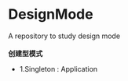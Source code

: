 # DesignMode
A repository to study design mode<br>
 <br>
  <h>**创建型模式**
 * 1.Singleton : Application
